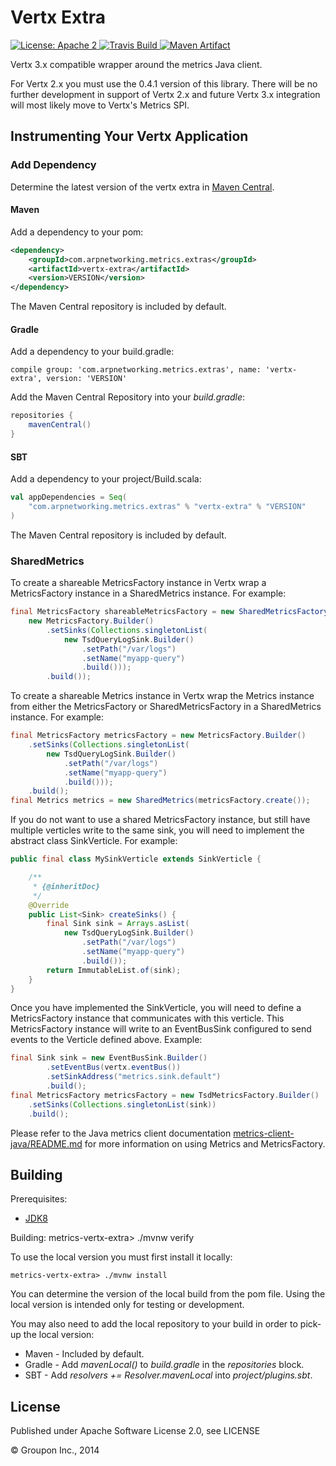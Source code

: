 Vertx Extra
===========

<a href="https://raw.githubusercontent.com/ArpNetworking/metrics-vertx-extra/master/LICENSE">
    <img src="https://img.shields.io/hexpm/l/plug.svg"
         alt="License: Apache 2">
</a>
<a href="https://travis-ci.org/ArpNetworking/metrics-vertx-extra/">
    <img src="https://travis-ci.org/ArpNetworking/metrics-vertx-extra.png"
         alt="Travis Build">
</a>
<a href="http://search.maven.org/#search%7Cga%7C1%7Cg%3A%22com.arpnetworking.metrics.extras%22%20a%3A%22vertx-extra%22">
    <img src="https://img.shields.io/maven-central/v/com.arpnetworking.metrics.extras/vertx-extra.svg"
         alt="Maven Artifact">
</a>

Vertx 3.x compatible wrapper around the metrics Java client. 

For Vertx 2.x you must use the 0.4.1 version of this library.  There will be no further development in support of Vertx 2.x and future Vertx 3.x integration 
will most likely move to Vertx's Metrics SPI.

Instrumenting Your Vertx Application
------------------------------------

### Add Dependency

Determine the latest version of the vertx extra in [Maven Central](http://search.maven.org/#search%7Cga%7C1%7Cg%3A%22com.arpnetworking.metrics.extras%22%20a%3A%22vertx-extra%22).

#### Maven

Add a dependency to your pom:

```xml
<dependency>
    <groupId>com.arpnetworking.metrics.extras</groupId>
    <artifactId>vertx-extra</artifactId>
    <version>VERSION</version>
</dependency>
```

The Maven Central repository is included by default.

#### Gradle

Add a dependency to your build.gradle:

    compile group: 'com.arpnetworking.metrics.extras', name: 'vertx-extra', version: 'VERSION'

Add the Maven Central Repository into your *build.gradle*:

```groovy
repositories {
    mavenCentral()
}
```

#### SBT

Add a dependency to your project/Build.scala:

```scala
val appDependencies = Seq(
    "com.arpnetworking.metrics.extras" % "vertx-extra" % "VERSION"
)
```

The Maven Central repository is included by default.

### SharedMetrics

To create a shareable MetricsFactory instance in Vertx wrap a MetricsFactory instance in a SharedMetrics instance.  For example:

```java
final MetricsFactory shareableMetricsFactory = new SharedMetricsFactory(
    new MetricsFactory.Builder()
        .setSinks(Collections.singletonList(
            new TsdQueryLogSink.Builder()
                .setPath("/var/logs")
                .setName("myapp-query")
                .build()));
        .build());
```

To create a shareable Metrics instance in Vertx wrap the Metrics instance from either the MetricsFactory or SharedMetricsFactory in a SharedMetrics instance.  For example:

```java
final MetricsFactory metricsFactory = new MetricsFactory.Builder()
    .setSinks(Collections.singletonList(
        new TsdQueryLogSink.Builder()
            .setPath("/var/logs")
            .setName("myapp-query")
            .build()));
    .build();
final Metrics metrics = new SharedMetrics(metricsFactory.create());
```

If you do not want to use a shared MetricsFactory instance, but still have multiple verticles write to the same sink, you will need to implement the abstract class SinkVerticle. For example:

```java
public final class MySinkVerticle extends SinkVerticle {

    /**
     * {@inheritDoc}
     */
    @Override
    public List<Sink> createSinks() {
        final Sink sink = Arrays.asList(
            new TsdQueryLogSink.Builder()
                .setPath("/var/logs")
                .setName("myapp-query")
                .build());
        return ImmutableList.of(sink);
    }
}
```

Once you have implemented the SinkVerticle, you will need to define a MetricsFactory instance that communicates with this verticle. This MetricsFactory instance will write to an EventBusSink configured to send events to the Verticle defined above. Example:

```java
final Sink sink = new EventBusSink.Builder()
        .setEventBus(vertx.eventBus())
        .setSinkAddress("metrics.sink.default")
        .build();
final MetricsFactory metricsFactory = new TsdMetricsFactory.Builder()
    .setSinks(Collections.singletonList(sink))
    .build();
```

Please refer to the Java metrics client documentation [metrics-client-java/README.md](https://github.com/ArpNetworking/metrics-client-java/blob/master/README.md) for more information on using Metrics and MetricsFactory.

Building
--------

Prerequisites:
* [JDK8](http://www.oracle.com/technetwork/java/javase/downloads/jdk8-downloads-2133151.html)

Building:
    metrics-vertx-extra> ./mvnw verify

To use the local version you must first install it locally:

    metrics-vertx-extra> ./mvnw install

You can determine the version of the local build from the pom file.  Using the local version is intended only for testing or development.

You may also need to add the local repository to your build in order to pick-up the local version:

* Maven - Included by default.
* Gradle - Add *mavenLocal()* to *build.gradle* in the *repositories* block.
* SBT - Add *resolvers += Resolver.mavenLocal* into *project/plugins.sbt*.

License
-------

Published under Apache Software License 2.0, see LICENSE

&copy; Groupon Inc., 2014
